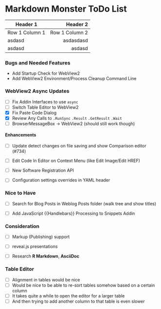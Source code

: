 # Markdown Monster ToDo List

| Header 1       | Header 2       |
|----------------|---------------:|
| Row 1 Column 1 | Row 1 Column 2 |
| asdasd         | asdasdasd      |
| asdasd         | asdasd         |



<!--ResizeMode="CanResizeWithGrip"
WindowStyle="SingleBorderWindow"-->


### Bugs and Needed Features
* Add Startup Check for WebView2
* Add WebView2 Environment/Process Cleanup Command Line


### WebView2 Async Updates 

* [ ] Fix Addin Interfaces to use `async`
* [ ] Switch Table Editor to WebView2
* [x] Fix Paste Code Dialog
* [x] Review Any Calls to `.RunSync` `.Result` `.GetResult` `.Wait`
* [ ] BrowserMessageBox -> WebView2 (should still work though)

#### Enhancements
* [ ] Update detect changes on file saving and show Comparison editor (#734)
* [ ] Edit Code In Editor on Context Menu (like Edit Image/Edit HREF)
* [ ] New Software Registration API


* [ ] Configuration settings overrides in YAML header

### Nice to Have
* [ ] Search for Blog Posts in Weblog Posts folder (walk tree and show titles)
* [ ] Add JavaScript {{Handlebars}} Processing to Snippets Addin


### Consideration
* [ ] Markup (Publishing) support
* [ ] reveal.js presentations
* [ ] Research **R Markdown**, **AsciiDoc**
        

### Table Editor
* [ ] Alignment in tables would be nice
* [ ] Would be nice to be able to re-sort tables somehow based on a certain column
* [ ] It takes quite a while to open the editor for a larger table
* [ ] And then trying to add another column to that table is even slower
